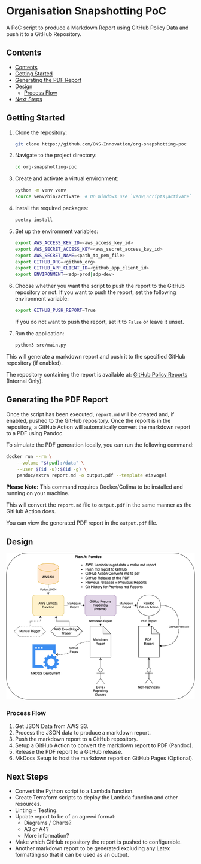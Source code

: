 # Organisation Snapshotting PoC

A PoC script to produce a Markdown Report using GitHub Policy Data and push it to a GitHub Repository.

## Contents

- [Contents](#contents)
- [Getting Started](#getting-started)
- [Generating the PDF Report](#generating-the-pdf-report)
- [Design](#design)
  - [Process Flow](#process-flow)
- [Next Steps](#next-steps)

## Getting Started

1. Clone the repository:
   
    ```bash
    git clone https://github.com/ONS-Innovation/org-snapshotting-poc
    ```

2. Navigate to the project directory:
   
    ```bash
    cd org-snapshotting-poc
    ```

3. Create and activate a virtual environment:
   
    ```bash
    python -m venv venv
    source venv/bin/activate  # On Windows use `venv\Scripts\activate`
    ```

4. Install the required packages:
   
    ```bash
    poetry install
    ```

5. Set up the environment variables:
   
    ```bash
    export AWS_ACCESS_KEY_ID=<aws_access_key_id> 
    export AWS_SECRET_ACCESS_KEY=<aws_secret_access_key_id>
    export AWS_SECRET_NAME=<path_to_pem_file>
    export GITHUB_ORG=<github_org>
    export GITHUB_APP_CLIENT_ID=<github_app_client_id>
    export ENVIRONMENT=<sdp-prod|sdp-dev>
    ```

6. Choose whether you want the script to push the report to the GitHub repository or not. If you want to push the report, set the following environment variable:
   
    ```bash
    export GITHUB_PUSH_REPORT=True
    ```
   If you do not want to push the report, set it to `False` or leave it unset.

7. Run the application:
   
    ```bash
    python3 src/main.py
    ```

This will generate a markdown report and push it to the specified GitHub repository (if enabled).

The repository containing the report is available at: [GitHub Policy Reports](https://github.com/ONS-Innovation/github-policy-reports) (Internal Only).

## Generating the PDF Report

Once the script has been executed, `report.md` will be created and, if enabled, pushed to the GitHub repository. Once the report is in the repository, a GitHub Action will automatically convert the markdown report to a PDF using Pandoc.

To simulate the PDF generation locally, you can run the following command:

```bash
docker run --rm \
    --volume "$(pwd):/data" \
    --user $(id -u):$(id -g) \
    pandoc/extra report.md -o output.pdf --template eisvogel
```

**Please Note:** This command requires Docker/Colima to be installed and running on your machine.

This will convert the `report.md` file to `output.pdf` in the same manner as the GitHub Action does.

You can view the generated PDF report in the `output.pdf` file.

## Design

![Designs](./design/org_snapshotting_PoC.drawio.png)

### Process Flow

1. Get JSON Data from AWS S3.
2. Process the JSON data to produce a markdown report.
3. Push the markdown report to a GitHub repository.
4. Setup a GitHub Action to convert the markdown report to PDF (Pandoc).
5. Release the PDF report to a GitHub release.
6. MkDocs Setup to host the markdown report on GitHub Pages (Optional).

## Next Steps

- Convert the Python script to a Lambda function.
- Create Terraform scripts to deploy the Lambda function and other resources.
- Linting + Testing.
- Update report to be of an agreed format:
    - Diagrams / Charts?
    - A3 or A4?
    - More information?
- Make which GitHub repository the report is pushed to configurable.
- Another markdown report to be generated excluding any Latex formatting so that it can be used as an output.
